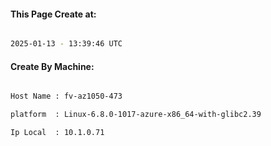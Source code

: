 
   
#### This Page Create at:

```bash

2025-01-13 - 13:39:46 UTC

```

#### Create By Machine:

```bash

Host Name : fv-az1050-473

platform  : Linux-6.8.0-1017-azure-x86_64-with-glibc2.39

Ip Local  : 10.1.0.71

```

